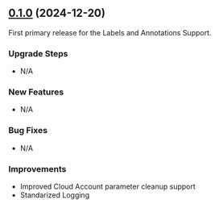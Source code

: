 ## [0.1.0](https://github.com/Cloudzero/cloudzero-insights-controller/compare/v0.1.0...v0.0.6) (2024-12-20)

First primary release for the Labels and Annotations Support.

### Upgrade Steps

- N/A

### New Features

- N/A

### Bug Fixes

- N/A

### Improvements

- Improved Cloud Account parameter cleanup support
- Standarized Logging
